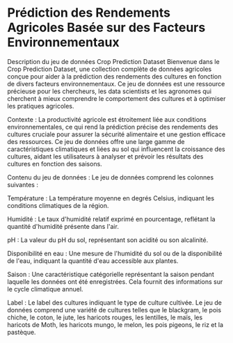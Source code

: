 # Prédiction des Rendements Agricoles Basée sur des Facteurs Environnementaux

Description du jeu de données Crop Prediction Dataset
Bienvenue dans le Crop Prediction Dataset, une collection complète de données agricoles conçue pour aider à la prédiction des rendements des cultures en fonction de divers facteurs environnementaux. Ce jeu de données est une ressource précieuse pour les chercheurs, les data scientists et les agronomes qui cherchent à mieux comprendre le comportement des cultures et à optimiser les pratiques agricoles.

Contexte :
La productivité agricole est étroitement liée aux conditions environnementales, ce qui rend la prédiction précise des rendements des cultures cruciale pour assurer la sécurité alimentaire et une gestion efficace des ressources. Ce jeu de données offre une large gamme de caractéristiques climatiques et liées au sol qui influencent la croissance des cultures, aidant les utilisateurs à analyser et prévoir les résultats des cultures en fonction des saisons.

Contenu du jeu de données :
Le jeu de données comprend les colonnes suivantes :

Température : La température moyenne en degrés Celsius, indiquant les conditions climatiques de la région.

Humidité : Le taux d'humidité relatif exprimé en pourcentage, reflétant la quantité d'humidité présente dans l'air.

pH : La valeur du pH du sol, représentant son acidité ou son alcalinité.

Disponibilité en eau : Une mesure de l'humidité du sol ou de la disponibilité de l'eau, indiquant la quantité d'eau accessible aux plantes.

Saison : Une caractéristique catégorielle représentant la saison pendant laquelle les données ont été enregistrées. Cela fournit des informations sur le cycle climatique annuel.

Label : Le label des cultures indiquant le type de culture cultivée. Le jeu de données comprend une variété de cultures telles que le blackgram, le pois chiche, le coton, le jute, les haricots rouges, les lentilles, le maïs, les haricots de Moth, les haricots mungo, le melon, les pois pigeons, le riz et la pastèque.
